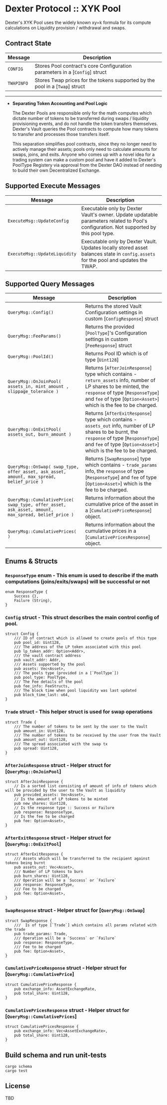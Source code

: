 # Dexter Protocol :: XYK Pool

Dexter's XYK Pool uses the widely known xy=k formula for its compute calculations on Liquidity provision / withdrawal and swaps.

## Contract State

| Message    | Description                                                                  |
| ---------- | ---------------------------------------------------------------------------- |
| `CONFIG`   | Stores Pool contract's core Configuration parameters in a [`Config`] struct  |
| `TWAPINFO` | Stores Twap prices for the tokens supported by the pool in a [`Twap`] struct |

---

- **Separating Token Accounting and Pool Logic**

  The Dexter Pools are responsible only for the math computes which dictate number of tokens to be transferred during swaps / liquidity provisioning events, and do not handle the token transfers themselves. Dexter's Vault queries the Pool contracts to compute how many tokens to transfer and processes those transfers itself.

  This separation simplifies pool contracts, since they no longer need to actively manage their assets; pools only need to calculate amounts for swaps, joins, and exits.
  Anyone who comes up with a novel idea for a trading system can make a custom pool and have it added to Dexter's PoolType Registery via approval from the Dexter DAO instead of needing to build their own Decentralized Exchange.

## Supported Execute Messages

| Message                       | Description                                                                                                                            |
| ----------------------------- | -------------------------------------------------------------------------------------------------------------------------------------- |
| `ExecuteMsg::UpdateConfig`    | Executable only by Dexter Vault's owner. Update updatable parameters related to Pool's configuration. Not supported by this pool type. |
| `ExecuteMsg::UpdateLiquidity` | Executable only by Dexter Vault. Updates locally stored asset balances state in `config.assets` for the pool and updates the TWAP.     |

## Supported Query Messages

| Message                                                                                            | Description                                                                                                                                                                                                             |
| -------------------------------------------------------------------------------------------------- | ----------------------------------------------------------------------------------------------------------------------------------------------------------------------------------------------------------------------- |
| `QueryMsg::Config()`                                                                               | Returns the stored Vault Configuration settings in custom [`ConfigResponse`] struct                                                                                                                                     |
| `QueryMsg::FeeParams()`                                                                            | Returns the provided [`PoolType`]'s Configuration settings in custom [`FeeResponse`] struct                                                                                                                             |
| `QueryMsg::PoolId()`                                                                               | Returns Pool ID which is of type [`Uint128`]                                                                                                                                                                            |
| `QueryMsg::OnJoinPool( assets_in, mint_amount , slippage_tolerance )`                              | Returns [`AfterJoinResponse`] type which contains - `return_assets` info, number of LP shares to be minted, the `response` of type [`ResponseType`] and `fee` of type [`Option<Asset>`] which is the fee to be charged. |
| `QueryMsg::OnExitPool( assets_out, burn_amount )`                                                  | Returns [`AfterExitResponse`] type which contains - `assets_out` info, number of LP shares to be burnt, the `response` of type [`ResponseType`] and `fee` of type [`Option<Asset>`] which is the fee to be charged.     |
| `QueryMsg::OnSwap( swap_type, offer_asset, ask_asset, amount, max_spread, belief_price )`          | Returns [`SwapResponse`] type which contains - `trade_params` info, the `response` of type [`ResponseType`] and `fee` of type [`Option<Asset>`] which is the fee to be charged.                                         |
| `QueryMsg::CumulativePrice( swap_type, offer_asset, ask_asset, amount, max_spread, belief_price )` | Returns information about the cumulative price of the asset in a [`CumulativePriceResponse`] object.                                                                                                                    |
| `QueryMsg::CumulativePrices( )`                                                                    | Returns information about the cumulative prices in a [`CumulativePricesResponse`] object.                                                                                                                               |

## Enums & Structs

### `ResponseType` enum - This enum is used to describe if the math computations (joins/exits/swaps) will be successful or not

```
enum ResponseType {
    Success {},
    Failure (String),
}
```

### `Config` struct - This struct describes the main control config of pool.

```
struct Config {
    /// ID of contract which is allowed to create pools of this type
    pub pool_id: Uint128,
    /// The address of the LP token associated with this pool
    pub lp_token_addr: Option<Addr>,
    /// the vault contract address
    pub vault_addr: Addr,
    /// Assets supported by the pool
    pub assets: Vec<Asset>,
    /// The pools type (provided in a [`PoolType`])
    pub pool_type: PoolType,
    /// The Fee details of the pool
    pub fee_info: FeeStructs,
    /// The block time when pool liquidity was last updated
    pub block_time_last: u64,
}
```

### `Trade` struct - This helper struct is used for swap operations

```
struct Trade {
    /// The number of tokens to be sent by the user to the Vault
    pub amount_in: Uint128,
    /// The number of tokens to be received by the user from the Vault
    pub amount_out: Uint128,
    /// The spread associated with the swap tx
    pub spread: Uint128,
}
```

### `AfterJoinResponse` struct - Helper struct for [`QueryMsg::OnJoinPool`]

```
struct AfterJoinResponse {
    // Is a sorted list consisting of amount of info of tokens which will be provided by the user to the Vault as liquidity
    pub provided_assets: Vec<Asset>,
    // Is the amount of LP tokens to be minted
    pub new_shares: Uint128,
    // Is the response type :: Success or Failure
    pub response: ResponseType,
    // Is the fee to be charged
    pub fee: Option<Asset>,
}
```

### `AfterExitResponse` struct - Helper struct for [`QueryMsg::OnExitPool`]

```
struct AfterExitResponse {
    /// Assets which will be transferred to the recipient against tokens being burnt
    pub assets_out: Vec<Asset>,
    /// Number of LP tokens to burn
    pub burn_shares: Uint128,
    /// Operation will be a `Success` or `Failure`
    pub response: ResponseType,
    /// Fee to be charged
    pub fee: Option<Asset>,
}
```

### `SwapResponse` struct - Helper struct for [`QueryMsg::OnSwap`]

```
struct SwapResponse {
    ///  Is of type [`Trade`] which contains all params related with the trade
    pub trade_params: Trade,
    /// Operation will be a `Success` or `Failure`
    pub response: ResponseType,
    /// Fee to be charged
    pub fee: Option<Asset>,
}
```

### `CumulativePriceResponse` struct - Helper struct for [`QueryMsg::CumulativePrice`]

```
struct CumulativePriceResponse {
    pub exchange_info: AssetExchangeRate,
    pub total_share: Uint128,
}
```

### `CumulativePricesResponse` struct - Helper struct for [`QueryMsg::CumulativePrices`]

```
struct CumulativePricesResponse {
    pub exchange_info: Vec<AssetExchangeRate>,
    pub total_share: Uint128,
}
```

## Build schema and run unit-tests

```
cargo schema
cargo test
```

## License

TBD
